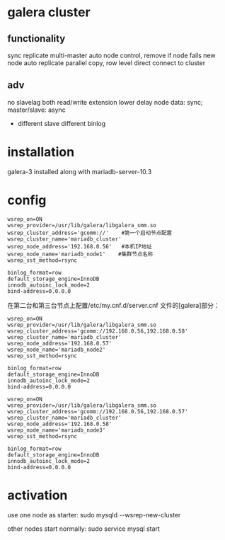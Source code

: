# galera cluster
## functionality
sync replicate
multi-master
auto node control, remove if node fails
new node auto replicate
parallel copy, row level
direct connect to cluster

## adv
no slavelag
both read/write extension
lower delay
node data: sync; master/slave: async
  - different slave different binlog


# installation
galera-3 installed along with mariadb-server-10.3

# config
```
wsrep_on=ON
wsrep_provider=/usr/lib/galera/libgalera_smm.so
wsrep_cluster_address='gcomm://'    #第一个启动节点配置
wsrep_cluster_name='mariadb_cluster'
wsrep_node_address='192.168.0.56'   #本机IP地址
wsrep_node_name='mariadb_node1'    #集群节点名称
wsrep_sst_method=rsync
 
binlog_format=row
default_storage_engine=InnoDB
innodb_autoinc_lock_mode=2
bind-address=0.0.0.0
```

在第二台和第三台节点上配置/etc/my.cnf.d/server.cnf 文件的[galera]部分：

```
wsrep_on=ON
wsrep_provider=/usr/lib/galera/libgalera_smm.so
wsrep_cluster_address='gcomm://192.168.0.56,192.168.0.58'
wsrep_cluster_name='mariadb_cluster'
wsrep_node_address='192.168.0.57'
wsrep_node_name='mariadb_node2'
wsrep_sst_method=rsync
 
binlog_format=row
default_storage_engine=InnoDB
innodb_autoinc_lock_mode=2
bind-address=0.0.0.0
```
```
wsrep_on=ON
wsrep_provider=/usr/lib/galera/libgalera_smm.so
wsrep_cluster_address='gcomm://192.168.0.56,192.168.0.57'
wsrep_cluster_name='mariadb_cluster'
wsrep_node_address='192.168.0.58'
wsrep_node_name='mariadb_node3'
wsrep_sst_method=rsync
 
binlog_format=row
default_storage_engine=InnoDB
innodb_autoinc_lock_mode=2
bind-address=0.0.0.0
```

# activation
use one node as starter:
sudo mysqld --wsrep-new-cluster

other nodes start normally:
sudo service mysql start



























